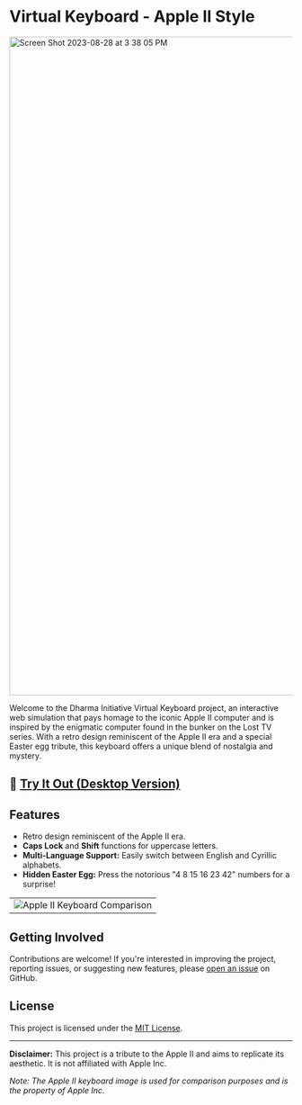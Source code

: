 # Virtual Keyboard - Apple II Style

<img width="1171" alt="Screen Shot 2023-08-28 at 3 38 05 PM" src="https://github.com/olegpreed/virtual-keyboard/assets/86532263/68e99ae3-e787-40d3-8acc-6b970dfa0425">

Welcome to the Dharma Initiative Virtual Keyboard project, an interactive web simulation that pays homage to the iconic Apple II computer and is inspired by the enigmatic computer found in the bunker on the Lost TV series. With a retro design reminiscent of the Apple II era and a special Easter egg tribute, this keyboard offers a unique blend of nostalgia and mystery.
## 🚀 **[Try It Out (Desktop Version)](https://olegpreed.github.io/virtual-keyboard/)**

## Features

- Retro design reminiscent of the Apple II era.
- **Caps Lock** and **Shift** functions for uppercase letters.
- **Multi-Language Support:** Easily switch between English and Cyrillic alphabets.
- **Hidden Easter Egg:** Press the notorious "4 8 15 16 23 42" numbers for a surprise!


<table align="center">
  <tr>
    <td align="center">
      <img src="https://github.com/olegpreed/virtual-keyboard/assets/86532263/44e2c7a8-d485-40cd-96d7-0fd2316a7ee0" alt="Apple II Keyboard Comparison" />
    </td>
  </tr>
</table>

## Getting Involved

Contributions are welcome! If you're interested in improving the project, reporting issues, or suggesting new features, please [open an issue](https://github.com/olegpreed/virtual-keyboard/issues) on GitHub.

## License

This project is licensed under the [MIT License](LICENSE.md).

---

**Disclaimer:** This project is a tribute to the Apple II and aims to replicate its aesthetic. It is not affiliated with Apple Inc.

*Note: The Apple II keyboard image is used for comparison purposes and is the property of Apple Inc.*
